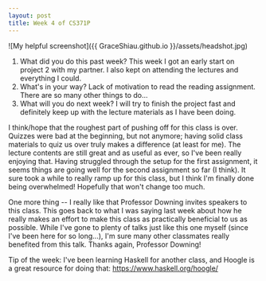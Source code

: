 ```yaml
---
layout: post
title: Week 4 of CS371P
---
```

![My helpful screenshot]({{ GraceShiau.github.io }}/assets/headshot.jpg)

1. What did you do this past week? This week I got an early start on project 2 with my partner. I also kept on attending the lectures and everything I could.
2. What's in your way? Lack of motivation to read the reading assignment. There are so many other things to do...
3. What will you do next week? I will try to finish the project fast and definitely keep up with the lecture materials as I have been doing.

I think/hope that the roughest part of pushing off for this class is over. Quizzes were bad at the beginning, but not anymore; having solid class materials to quiz us over truly makes a difference (at least for me). The lecture contents are still great and as useful as ever, so I've been really enjoying that. Having struggled through the setup for the first assignment, it seems things are going well for the second assignment so far (I think). It sure took a while to really ramp up for this class, but I think I'm finally done being overwhelmed! Hopefully that won't change too much.

One more thing -- I really like that Professor Downing invites speakers to this class. This goes back to what I was saying last week about how he really makes an effort to make this class as practically beneficial to us as possible. While I've gone to plenty of talks just like this one myself (since I've been here for so long...), I'm sure many other classmates really benefited from this talk. Thanks again, Professor Downing!

Tip of the week: I've been learning Haskell for another class, and Hoogle is a great resource for doing that: https://www.haskell.org/hoogle/

<script>
  (function(i,s,o,g,r,a,m){i['GoogleAnalyticsObject']=r;i[r]=i[r]||function(){
  (i[r].q=i[r].q||[]).push(arguments)},i[r].l=1*new Date();a=s.createElement(o),
  m=s.getElementsByTagName(o)[0];a.async=1;a.src=g;m.parentNode.insertBefore(a,m)
  })(window,document,'script','//www.google-analytics.com/analytics.js','ga');

  ga('create', 'UA-73081993-1', 'auto');
  ga('send', 'pageview');
</script>

